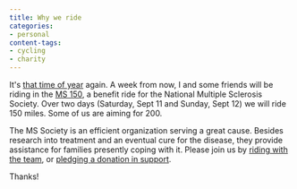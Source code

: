 ```yaml
---
title: Why we ride
categories:
- personal
content-tags:
- cycling
- charity
---
```


It's [that time of year][1] again.  A week from now, I and some friends will be riding in the [MS 150][2], a benefit ride for the National Multiple Sclerosis Society.  Over two days (Saturday, Sept 11 and Sunday, Sept 12) we will ride 150 miles.  Some of us are aiming for 200.

   [1]: /2003/09/07/fulfillment.html
   [2]: http://www.nationalmssociety.org/MOS/event/default.asp?g=6

The MS Society is an efficient organization serving a great cause.  Besides research into treatment and an eventual cure for the disease, they provide assistance for families presently coping with it.  Please join us by [riding with the team][3], or [pledging a donation in support][4].

   [3]: http://www.nationalmssociety.org//MOS/home/login.asp?m=r&d=MOS0EMS120040911COL&e=7945&a1_txtteam_code=MOSBVELF02
   [4]: http://www.nationalmssociety.org/MOS/home/login.asp?m=e&pa=&pta_a=8745466&pta_n=1&pd=MOS0EMS120040911COL&pt=MOSBVELF02

Thanks!
